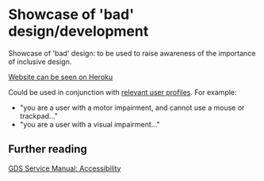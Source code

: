 # Showcase of 'bad' design/development
Showcase of 'bad' design: to be used to raise awareness of the importance of inclusive design.

[Website can be seen on Heroku]( https://accessibility-horror-show.herokuapp.com/)

Could be used in conjunction with [relevant user profiles](https://www.gov.uk/government/publications/understanding-disabilities-and-impairments-user-profiles). For example:
- "you are a user with a motor impairment, and cannot use a mouse or trackpad..."
- "you are a user with a visual impairment..."


Further reading
------------
[GDS Service Manual: Accessibility](https://www.gov.uk/service-manual/helping-people-to-use-your-service/making-your-service-accessible-an-introduction)
